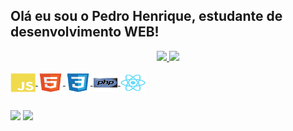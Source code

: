 ## Olá eu sou o Pedro Henrique, estudante de desenvolvimento WEB!
<div align="center">
  <a href="https://github.com/PedroLopes7K">
  <img height="180em" src="https://github-readme-stats.vercel.app/api?username=PedroLopes7K&show_icons=true&theme=dracula&include_all_commits=true&count_private=true"/>
  <img height="180em" src="https://github-readme-stats.vercel.app/api/top-langs/?username=PedroLopes7K&layout=compact&langs_count=7&theme=dracula"/>
</div>
<div style="display: inline_block"><br>
  <img align="center" alt="Pedro-Js" height="30" width="40" src="https://raw.githubusercontent.com/devicons/devicon/master/icons/javascript/javascript-plain.svg">
  <img align="center" alt="Pedro-HTML" height="30" width="40" src="https://raw.githubusercontent.com/devicons/devicon/master/icons/html5/html5-original.svg">
  <img align="center" alt="Pedro-CSS" height="30" width="40" src="https://raw.githubusercontent.com/devicons/devicon/master/icons/css3/css3-original.svg">
   <img align="center" alt="Pedro-PHP" height="30" width="40" src="https://raw.githubusercontent.com/devicons/devicon/master/icons/php/php-original.svg">
   <img align="center" alt="Pedro-PHP" height="30" width="40" src="https://raw.githubusercontent.com/devicons/devicon/master/icons/react/react-original.svg">

</div>
  
  ## 
  
<div> 
  <a href = "mailto:pedrohenri3601@gmail.com"><img src="https://img.shields.io/badge/-Gmail-%23333?style=for-the-badge&logo=gmail&logoColor=white" target="_blank"></a>
  <a href="https://www.linkedin.com/in/pedrolopes7k/" target="_blank"><img src="https://img.shields.io/badge/-LinkedIn-%230077B5?style=for-the-badge&logo=linkedin&logoColor=white" target="_blank"></a> 
</div>
